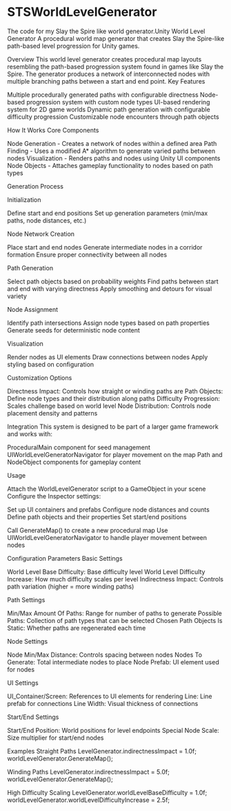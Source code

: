 # STSWorldLevelGenerator
 The code for my Slay the Spire like world generator.Unity World Level Generator
A procedural world map generator that creates Slay the Spire-like path-based level progression for Unity games.

Overview
This world level generator creates procedural map layouts resembling the path-based progression system found in games like Slay the Spire. The generator produces a network of interconnected nodes with multiple branching paths between a start and end point.
Key Features

Multiple procedurally generated paths with configurable directness
Node-based progression system with custom node types
UI-based rendering system for 2D game worlds
Dynamic path generation with configurable difficulty progression
Customizable node encounters through path objects

How It Works
Core Components

Node Generation - Creates a network of nodes within a defined area
Path Finding - Uses a modified A* algorithm to generate varied paths between nodes
Visualization - Renders paths and nodes using Unity UI components
Node Objects - Attaches gameplay functionality to nodes based on path types

Generation Process

Initialization

Define start and end positions
Set up generation parameters (min/max paths, node distances, etc.)


Node Network Creation

Place start and end nodes
Generate intermediate nodes in a corridor formation
Ensure proper connectivity between all nodes


Path Generation

Select path objects based on probability weights
Find paths between start and end with varying directness
Apply smoothing and detours for visual variety


Node Assignment

Identify path intersections
Assign node types based on path properties
Generate seeds for deterministic node content


Visualization

Render nodes as UI elements
Draw connections between nodes
Apply styling based on configuration



Customization Options

Directness Impact: Controls how straight or winding paths are
Path Objects: Define node types and their distribution along paths
Difficulty Progression: Scales challenge based on world level
Node Distribution: Controls node placement density and patterns

Integration
This system is designed to be part of a larger game framework and works with:

ProceduralMain component for seed management
UIWorldLevelGeneratorNavigator for player movement on the map
Path and NodeObject components for gameplay content

Usage

Attach the WorldLevelGenerator script to a GameObject in your scene
Configure the Inspector settings:

Set up UI containers and prefabs
Configure node distances and counts
Define path objects and their properties
Set start/end positions


Call GenerateMap() to create a new procedural map
Use UIWorldLevelGeneratorNavigator to handle player movement between nodes

Configuration Parameters
Basic Settings

World Level Base Difficulty: Base difficulty level
World Level Difficulty Increase: How much difficulty scales per level
Indirectness Impact: Controls path variation (higher = more winding paths)

Path Settings

Min/Max Amount Of Paths: Range for number of paths to generate
Possible Paths: Collection of path types that can be selected
Chosen Path Objects Is Static: Whether paths are regenerated each time

Node Settings

Node Min/Max Distance: Controls spacing between nodes
Nodes To Generate: Total intermediate nodes to place
Node Prefab: UI element used for nodes

UI Settings

UI_Container/Screen: References to UI elements for rendering
Line: Line prefab for connections
Line Width: Visual thickness of connections

Start/End Settings

Start/End Position: World positions for level endpoints
Special Node Scale: Size multiplier for start/end nodes

Examples
Straight Paths
LevelGenerator.indirectnessImpact = 1.0f;
worldLevelGenerator.GenerateMap();

Winding Paths
LevelGenerator.indirectnessImpact = 5.0f;
worldLevelGenerator.GenerateMap();

High Difficulty Scaling
LevelGenerator.worldLevelBaseDifficulty = 1.0f;
worldLevelGenerator.worldLevelDifficultyIncrease = 2.5f;
